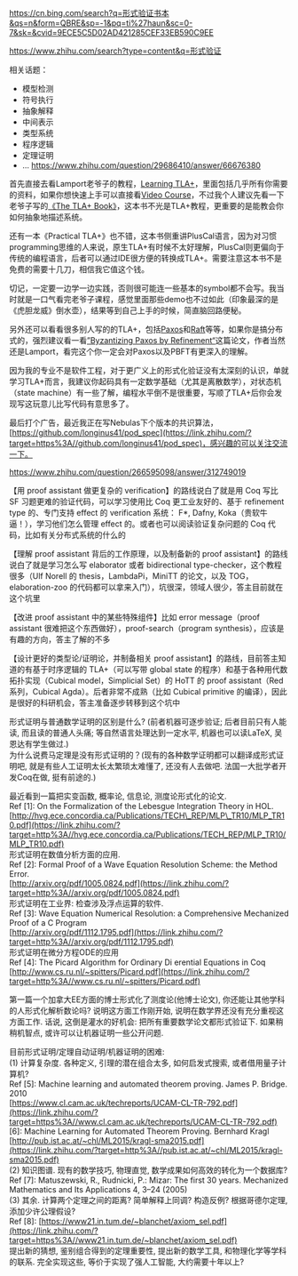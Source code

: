 

https://cn.bing.com/search?q=形式验证书本&qs=n&form=QBRE&sp=-1&pq=ti%27haun&sc=0-7&sk=&cvid=9ECE5C5D02AD421285CEF33EB590C9EE

https://www.zhihu.com/search?type=content&q=形式验证








相关话题：  

-   模型检测
-   符号执行
-   抽象解释
-   中间表示
-   类型系统
-   程序逻辑
-   定理证明
-   ...
https://www.zhihu.com/question/29686410/answer/66676380


首先直接去看Lamport老爷子的教程，[Learning TLA+](https://link.zhihu.com/?target=https%3A//lamport.azurewebsites.net/tla/learning.html)，里面包括几乎所有你需要的资料，如果你想快速上手可以直接看[Video Course](https://link.zhihu.com/?target=https%3A//lamport.azurewebsites.net/video/videos.html)，不过我个人建议先看一下老爷子写的[《The TLA+ Book》](https://link.zhihu.com/?target=https%3A//lamport.azurewebsites.net/tla/learning.html)，这本书不光是TLA+教程，更重要的是能教会你如何抽象地描述系统。

还有一本《Practical TLA+》也不错，这本书侧重讲PlusCal语言，因为对习惯programming思维的人来说，原生TLA+有时候不太好理解，PlusCal则更偏向于传统的编程语言，后者可以通过IDE很方便的转换成TLA+。需要注意这本书不是免费的需要十几刀，相信我它值这个钱。

切记，一定要一边学一边实践，否则很可能连一些基本的symbol都不会写。我当时就是一口气看完老爷子课程，感觉里面那些demo也不过如此（印象最深的是《虎胆龙威》倒水壶），结果等到自己上手的时候，简直脑回路便秘。

另外还可以看看很多别人写的的TLA+，包括[Paxos](https://link.zhihu.com/?target=https%3A//github.com/tlaplus/Examples/tree/master/specifications/Paxos)和[Raft](https://link.zhihu.com/?target=https%3A//github.com/tlaplus/Examples/tree/master/specifications/raft)等等，如果你是搞分布式的，强烈建议看一看[”Byzantizing Paxos by Refinement“](https://link.zhihu.com/?target=https%3A//lamport.azurewebsites.net/tla/byzpaxos.html)这篇论文，作者当然还是Lamport，看完这个你一定会对Paxos以及PBFT有更深入的理解。

因为我的专业不是软件工程，对于更广义上的形式化验证没有太深刻的认识，单就学习TLA+而言，我建议你起码具有一定数学基础（尤其是离散数学），对状态机（state machine）有一些了解，编程水平倒不是很重要，写顺了TLA+后你会发现写这玩意儿比写代码有意思多了。

  

最后打个广告，最近我正在写Nebulas下个版本的共识算法，[https://github.com/longinus41/pod_spec](https://link.zhihu.com/?target=https%3A//github.com/longinus41/pod_spec)，感兴趣的可以关注交流一下。




























https://www.zhihu.com/question/266595098/answer/312749019

【用 proof assistant 做更复杂的 verification】的路线说白了就是用 Coq 写比 SF 习题更难的验证代码，可以学习使用比 Coq 更工业友好的、基于 refinement type 的、专门支持 effect 的 verification 系统： F*, Dafny, Koka（贵软牛逼！），学习他们怎么管理 effect 的。或者也可以阅读验证复杂问题的 Coq 代码，比如有关分布式系统的什么的

【理解 proof assistant 背后的工作原理，以及制备新的 proof assistant】的路线说白了就是学习怎么写 elaborator 或者 bidirectional type-checker，这个教程很多（Ulf Norell 的 thesis，LambdaPi，MiniTT 的论文，以及 TOG，elaboration-zoo 的代码都可以拿来入门），坑很深，领域人很少，答主目前就在这个坑里

【改进 proof assistant 中的某些特殊组件】比如 error message（proof assistant 很难把这个东西做好），proof-search（program synthesis），应该是有趣的方向，答主了解的不多

【设计更好的类型论/证明论，并制备相关 proof assistant】的路线，目前答主知道的有基于时序逻辑的 TLA+（可以写带 global state 的程序）和基于各种用代数拓扑实现（Cubical model，Simplicial Set）的 HoTT 的 proof assistant（Red 系列，Cubical Agda）。后者非常不成熟（比如 Cubical primitive 的编译），因此是很好的科研机会，答主准备逐步转移到这个坑中








形式证明与普通数学证明的区别是什么? (前者机器可逐步验证; 后者目前只有人能读, 而且读的普通人头痛; 等自然语言处理达到一定水平, 机器也可以读LaTeX, 吴恩达有学生做过.)   
为什么说费马定理是没有形式证明的？(现有的各种数学证明都可以翻译成形式证明吧, 就是有些人工证明太长太繁琐太难懂了, 还没有人去做吧. 法国一大批学者开发Coq在做, 挺有前途的.)

最近看到一篇把实变函数, 概率论, 信息论, 测度论形式化的论文.  
Ref \[1\]: On the Formalization of the Lebesgue Integration Theory in HOL. [http://hvg.ece.concordia.ca/Publications/TECH\_REP/MLP\_TR10/MLP_TR10.pdf](https://link.zhihu.com/?target=http%3A//hvg.ece.concordia.ca/Publications/TECH_REP/MLP_TR10/MLP_TR10.pdf)  
形式证明在数值分析方面的应用.   
Ref \[2\]: Formal Proof of a Wave Equation Resolution Scheme: the Method Error.  
[http://arxiv.org/pdf/1005.0824.pdf](https://link.zhihu.com/?target=http%3A//arxiv.org/pdf/1005.0824.pdf)  
形式证明在工业界: 检查涉及浮点运算的软件.  
Ref \[3\]: Wave Equation Numerical Resolution: a Comprehensive Mechanized Proof of a C Program  
[http://arxiv.org/pdf/1112.1795.pdf](https://link.zhihu.com/?target=http%3A//arxiv.org/pdf/1112.1795.pdf)  
形式证明在微分方程ODE的应用  
Ref \[4\]: The Picard Algorithm for Ordinary Di erential Equations in Coq  
[http://www.cs.ru.nl/~spitters/Picard.pdf](https://link.zhihu.com/?target=http%3A//www.cs.ru.nl/~spitters/Picard.pdf)

第一篇一个加拿大EE方面的博士形式化了测度论(他博士论文), 你还能让其他学科的人形式化解析数论吗? 说明这方面工作刚开始, 说明在数学界还没有充分重视这方面工作. 话说, 这倒是灌水的好机会: 把所有重要数学论文都形式验证下. 如果稍稍机智点, 或许可以让机器证明一些公开问题.

目前形式证明/定理自动证明/机器证明的困难:  
(1) 计算复杂度. 各种定义, 引理的潜在组合太多, 如何启发式搜索, 或者借用量子计算机?  
Ref \[5\]: Machine learning and automated theorem proving. James P. Bridge. 2010  
[https://www.cl.cam.ac.uk/techreports/UCAM-CL-TR-792.pdf](https://link.zhihu.com/?target=https%3A//www.cl.cam.ac.uk/techreports/UCAM-CL-TR-792.pdf)  
\[6\]: Machine Learning for Automated Theorem Proving. Bernhard Kragl   
[http://pub.ist.ac.at/~chl/ML2015/kragl-sma2015.pdf](https://link.zhihu.com/?target=http%3A//pub.ist.ac.at/~chl/ML2015/kragl-sma2015.pdf)  
(2) 知识图谱. 现有的数学技巧, 物理直觉, 数学成果如何高效的转化为一个数据库?  
Ref \[7\]: Matuszewski, R., Rudnicki, P.: Mizar: The first 30 years. Mechanized Mathematics and Its Applications 4, 3–24 (2005)  
(3) 其余. 计算两个定理之间的距离? 简单解释上同调? 构造反例? 根据哥德尔定理, 添加少许公理假设?   
Ref \[8\]: [https://www21.in.tum.de/~blanchet/axiom_sel.pdf](https://link.zhihu.com/?target=https%3A//www21.in.tum.de/~blanchet/axiom_sel.pdf)  
提出新的猜想, 鉴别组合得到的定理重要性, 提出新的数学工具, 和物理化学等学科的联系. 完全实现这些, 等价于实现了强人工智能, 大约需要十年以上?






















